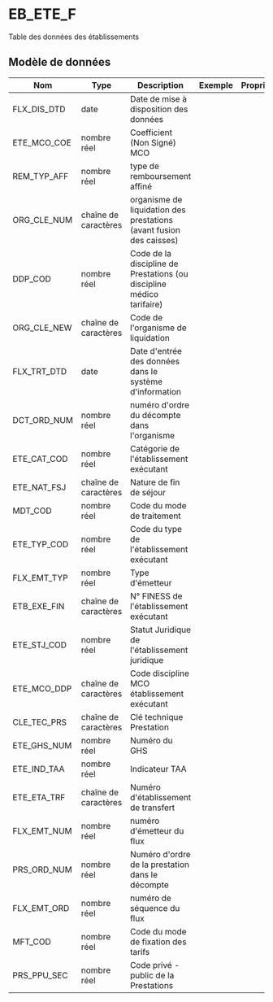# EB_ETE_F

Table des données des établissements


## Modèle de données

|Nom|Type|Description|Exemple|Propriétés|
|-|-|-|-|-|
|FLX_DIS_DTD|date|Date de mise à disposition des données|||
|ETE_MCO_COE|nombre réel|Coefficient (Non Signé) MCO|||
|REM_TYP_AFF|nombre réel|type de remboursement affiné|||
|ORG_CLE_NUM|chaîne de caractères|organisme de liquidation des prestations (avant fusion des caisses)|||
|DDP_COD|nombre réel|Code de la discipline de Prestations (ou discipline médico tarifaire)|||
|ORG_CLE_NEW|chaîne de caractères|Code de l'organisme de liquidation|||
|FLX_TRT_DTD|date|Date d'entrée des données dans le système d'information|||
|DCT_ORD_NUM|nombre réel|numéro d'ordre du décompte dans l'organisme|||
|ETE_CAT_COD|nombre réel|Catégorie de l'établissement exécutant|||
|ETE_NAT_FSJ|chaîne de caractères|Nature de fin de séjour|||
|MDT_COD|nombre réel|Code du mode de traitement|||
|ETE_TYP_COD|nombre réel|Code du type de l'établissement exécutant|||
|FLX_EMT_TYP|nombre réel|Type d'émetteur|||
|ETB_EXE_FIN|chaîne de caractères|N° FINESS de l'établissement exécutant|||
|ETE_STJ_COD|nombre réel|Statut Juridique de l'établissement juridique|||
|ETE_MCO_DDP|chaîne de caractères|Code discipline MCO établissement exécutant|||
|CLE_TEC_PRS|chaîne de caractères|Clé technique Prestation|||
|ETE_GHS_NUM|nombre réel|Numéro du GHS|||
|ETE_IND_TAA|nombre réel|Indicateur TAA|||
|ETE_ETA_TRF|chaîne de caractères|Numéro d'établissement de transfert|||
|FLX_EMT_NUM|nombre réel|numéro d'émetteur du flux|||
|PRS_ORD_NUM|nombre réel|Numéro d'ordre de la prestation dans le décompte|||
|FLX_EMT_ORD|nombre réel|numéro de séquence du flux|||
|MFT_COD|nombre réel|Code du mode de fixation des tarifs|||
|PRS_PPU_SEC|nombre réel|Code privé - public de la Prestations|||

